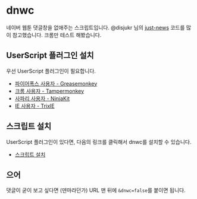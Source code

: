 # dnwc

네이버 웹툰 댓글창을 없애주는 스크립트입니다.
@disjukr 님의 [just-news](https://github.com/disjukr/just-news/) 코드를 많이 참고했습니다.
크롬만 테스트 해봤습니다.

## UserScript 플러그인 설치

우선 UserScript 플러그인이 필요합니다.

* [파이어폭스 사용자 - Greasemonkey](https://addons.mozilla.org/ko/firefox/addon/greasemonkey/)
* [크롬 사용자 - Tampermonkey](https://chrome.google.com/webstore/detail/tampermonkey/dhdgffkkebhmkfjojejmpbldmpobfkfo)
* [사파리 사용자 - NinjaKit](https://github.com/os0x/NinjaKit)
* [IE 사용자 - TrixIE](http://sourceforge.net/projects/trixiewpf45/)

## 스크립트 설치

UserScript 플러그인이 있다면, 다음의 링크를 클릭해서 dnwc를 설치할 수 있습니다.

* [스크립트 설치](https://cdn.rawgit.com/theeluwin/dnwc/50fde236/dnwc.user.js)

## 으어

댓글이 굳이 보고 싶다면 (덴마라던가) URL 맨 뒤에 `&dnwc=false`를 붙이면 됩니다.
